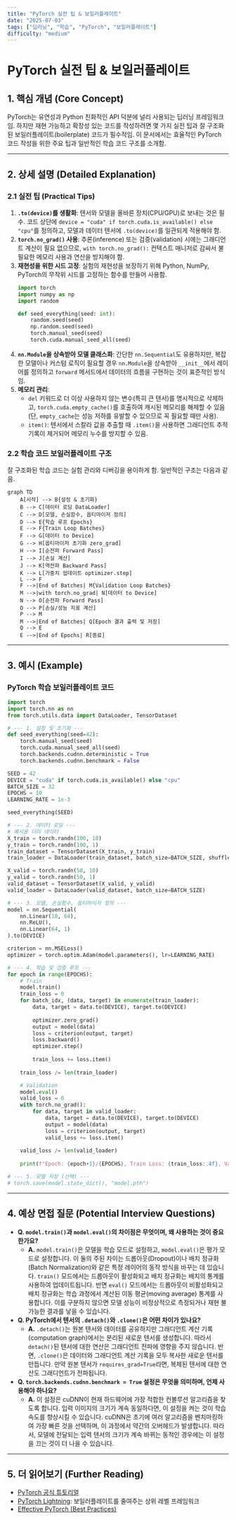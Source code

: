 ```yaml
---
title: "PyTorch 실전 팁 & 보일러플레이트"
date: "2025-07-03"
tags: ["딥러닝", "학습", "PyTorch", "보일러플레이트"]
difficulty: "medium"
---
```


# PyTorch 실전 팁 & 보일러플레이트

## 1. 핵심 개념 (Core Concept)

PyTorch는 유연성과 Python 친화적인 API 덕분에 널리 사용되는 딥러닝 프레임워크임. 하지만 재현 가능하고 확장성 있는 코드를 작성하려면 몇 가지 실전 팁과 잘 구조화된 보일러플레이트(boilerplate) 코드가 필수적임. 이 문서에서는 효율적인 PyTorch 코드 작성을 위한 주요 팁과 일반적인 학습 코드 구조를 소개함.

---

## 2. 상세 설명 (Detailed Explanation)

### 2.1 실전 팁 (Practical Tips)

1.  **`.to(device)`를 생활화**: 텐서와 모델을 올바른 장치(CPU/GPU)로 보내는 것은 필수. 코드 상단에 `device = "cuda" if torch.cuda.is_available() else "cpu"`를 정의하고, 모델과 데이터 텐서에 `.to(device)`를 일관되게 적용해야 함.
2.  **`torch.no_grad()` 사용**: 추론(inference) 또는 검증(validation) 시에는 그래디언트 계산이 필요 없으므로, `with torch.no_grad():` 컨텍스트 매니저로 감싸서 불필요한 메모리 사용과 연산을 방지해야 함.
3.  **재현성을 위한 시드 고정**: 실험의 재현성을 보장하기 위해 Python, NumPy, PyTorch의 무작위 시드를 고정하는 함수를 만들어 사용함.
    ```python
    import torch
    import numpy as np
    import random

    def seed_everything(seed: int):
        random.seed(seed)
        np.random.seed(seed)
        torch.manual_seed(seed)
        torch.cuda.manual_seed_all(seed)
    ```
4.  **`nn.Module`을 상속받아 모델 클래스화**: 간단한 `nn.Sequential`도 유용하지만, 복잡한 모델이나 커스텀 로직이 필요할 경우 `nn.Module`을 상속받아 `__init__`에서 레이어를 정의하고 `forward` 메서드에서 데이터의 흐름을 구현하는 것이 표준적인 방식임.
5.  **메모리 관리**:
    *   `del` 키워드로 더 이상 사용하지 않는 변수(특히 큰 텐서)를 명시적으로 삭제하고, `torch.cuda.empty_cache()`를 호출하여 캐시된 메모리를 해제할 수 있음 (단, `empty_cache`는 성능 저하를 유발할 수 있으므로 꼭 필요할 때만 사용).
    *   `item()`: 텐서에서 스칼라 값을 추출할 때 `.item()`을 사용하면 그래디언트 추적 기록이 제거되어 메모리 누수를 방지할 수 있음.

### 2.2 학습 코드 보일러플레이트 구조

잘 구조화된 학습 코드는 실험 관리와 디버깅을 용이하게 함. 일반적인 구조는 다음과 같음.

```mermaid
graph TD
    A[시작] --> B{설정 & 초기화}
    B --> C[데이터 로딩 DataLoader]
    C --> D[모델, 손실함수, 옵티마이저 정의]
    D --> E{학습 루프 Epochs}
    E --> F{Train Loop Batches}
    F --> G[데이터 to Device]
    G --> H[옵티마이저 초기화 zero_grad]
    H --> I[순전파 Forward Pass]
    I --> J[손실 계산]
    J --> K[역전파 Backward Pass]
    K --> L[가중치 업데이트 optimizer.step]
    L --> F
    F -->|End of Batches| M{Validation Loop Batches}
    M -->|with torch.no_grad| N[데이터 to Device]
    N --> O[순전파 Forward Pass]
    O --> P[손실/성능 지표 계산]
    P --> M
    M -->|End of Batches| Q[Epoch 결과 출력 및 저장]
    Q --> E
    E -->|End of Epochs| R[종료]
```

---

## 3. 예시 (Example)

### PyTorch 학습 보일러플레이트 코드

```python
import torch
import torch.nn as nn
from torch.utils.data import DataLoader, TensorDataset

# --- 1. 설정 및 초기화 ---
def seed_everything(seed=42):
    torch.manual_seed(seed)
    torch.cuda.manual_seed_all(seed)
    torch.backends.cudnn.deterministic = True
    torch.backends.cudnn.benchmark = False

SEED = 42
DEVICE = "cuda" if torch.cuda.is_available() else "cpu"
BATCH_SIZE = 32
EPOCHS = 10
LEARNING_RATE = 1e-3

seed_everything(SEED)

# --- 2. 데이터 로딩 ---
# 예시용 더미 데이터
X_train = torch.randn(100, 10)
y_train = torch.randn(100, 1)
train_dataset = TensorDataset(X_train, y_train)
train_loader = DataLoader(train_dataset, batch_size=BATCH_SIZE, shuffle=True)

X_valid = torch.randn(50, 10)
y_valid = torch.randn(50, 1)
valid_dataset = TensorDataset(X_valid, y_valid)
valid_loader = DataLoader(valid_dataset, batch_size=BATCH_SIZE)

# --- 3. 모델, 손실함수, 옵티마이저 정의 ---
model = nn.Sequential(
    nn.Linear(10, 64),
    nn.ReLU(),
    nn.Linear(64, 1)
).to(DEVICE)

criterion = nn.MSELoss()
optimizer = torch.optim.Adam(model.parameters(), lr=LEARNING_RATE)

# --- 4. 학습 및 검증 루프 ---
for epoch in range(EPOCHS):
    # Train
    model.train()
    train_loss = 0
    for batch_idx, (data, target) in enumerate(train_loader):
        data, target = data.to(DEVICE), target.to(DEVICE)
        
        optimizer.zero_grad()
        output = model(data)
        loss = criterion(output, target)
        loss.backward()
        optimizer.step()
        
        train_loss += loss.item()
    
    train_loss /= len(train_loader)

    # Validation
    model.eval()
    valid_loss = 0
    with torch.no_grad():
        for data, target in valid_loader:
            data, target = data.to(DEVICE), target.to(DEVICE)
            output = model(data)
            loss = criterion(output, target)
            valid_loss += loss.item()
            
    valid_loss /= len(valid_loader)
    
    print(f"Epoch: {epoch+1}/{EPOCHS}, Train Loss: {train_loss:.4f}, Valid Loss: {valid_loss:.4f}")

# --- 5. 모델 저장 (선택) ---
# torch.save(model.state_dict(), "model.pth")
```

---

## 4. 예상 면접 질문 (Potential Interview Questions)

*   **Q. `model.train()`과 `model.eval()`의 차이점은 무엇이며, 왜 사용하는 것이 중요한가요?**
    *   **A.** `model.train()`은 모델을 학습 모드로 설정하고, `model.eval()`은 평가 모드로 설정합니다. 이 둘의 주된 차이는 드롭아웃(Dropout)이나 배치 정규화(Batch Normalization)와 같은 특정 레이어의 동작 방식을 바꾸는 데 있습니다. `train()` 모드에서는 드롭아웃이 활성화되고 배치 정규화는 배치의 통계를 사용하여 업데이트됩니다. 반면 `eval()` 모드에서는 드롭아웃이 비활성화되고 배치 정규화는 학습 과정에서 계산된 이동 평균(moving average) 통계를 사용합니다. 이를 구분하지 않으면 모델 성능이 비정상적으로 측정되거나 재현 불가능한 결과를 낳을 수 있습니다.
*   **Q. PyTorch에서 텐서의 `.detach()`와 `.clone()`은 어떤 차이가 있나요?**
    *   **A.** `.detach()`는 원본 텐서와 데이터를 공유하지만 그래디언트 계산 기록(computation graph)에서는 분리된 새로운 텐서를 생성합니다. 따라서 `detach()`된 텐서에 대한 연산은 그래디언트 전파에 영향을 주지 않습니다. 반면, `.clone()`은 데이터와 그래디언트 계산 기록을 모두 복사한 새로운 텐서를 만듭니다. 만약 원본 텐서가 `requires_grad=True`라면, 복제된 텐서에 대한 연산도 그래디언트가 전파됩니다.
*   **Q. `torch.backends.cudnn.benchmark = True` 설정은 무엇을 의미하며, 언제 사용해야 하나요?**
    *   **A.** 이 설정은 cuDNN이 현재 하드웨어에 가장 적합한 컨볼루션 알고리즘을 찾도록 합니다. 입력 이미지의 크기가 계속 동일하다면, 이 설정을 켜는 것이 학습 속도를 향상시킬 수 있습니다. cuDNN은 초기에 여러 알고리즘을 벤치마킹하여 가장 빠른 것을 선택하며, 이 과정에서 약간의 오버헤드가 발생합니다. 따라서, 모델에 전달되는 입력 텐서의 크기가 계속 바뀌는 동적인 경우에는 이 설정을 끄는 것이 더 나을 수 있습니다.

---

## 5. 더 읽어보기 (Further Reading)

*   [PyTorch 공식 튜토리얼](https://pytorch.org/tutorials/)
*   [PyTorch Lightning](https://www.pytorchlightning.ai/): 보일러플레이트를 줄여주는 상위 레벨 프레임워크
*   [Effective PyTorch (Best Practices)](https://github.com/vahidk/Effective-PyTorch)